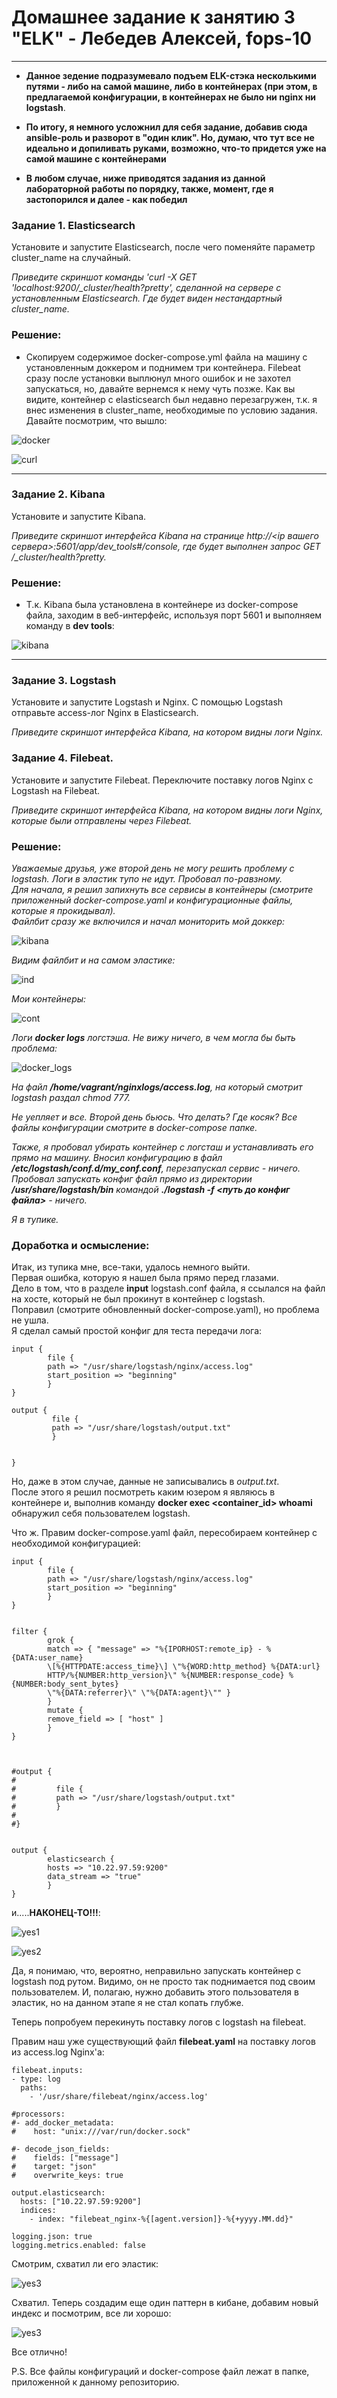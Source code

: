 # Домашнее задание к занятию 3 "ELK" - Лебедев Алексей, fops-10



---  


- **Данное зедение подразумевало подъем ELK-стэка несколькими путями - либо на самой машине, либо в контейнерах (при этом, в предлагаемой конфигурации, в контейнерах не было ни nginx ни logstash**.

- **По итогу, я немного усложнил для себя задание, добавив сюда ansible-роль и разворот в "один клик". Но, думаю, что тут все не идеально и допиливать руками, возможно, что-то придется уже на самой машине с контейнерами**

- **В любом случае, ниже приводятся задания из данной лабораторной работы по порядку, также, момент, где я застопорился и далее - как победил**


### Задание 1. Elasticsearch  
Установите и запустите Elasticsearch, после чего поменяйте параметр cluster_name на случайный.  


*Приведите скриншот команды 'curl -X GET 'localhost:9200/_cluster/health?pretty', сделанной на сервере с установленным Elasticsearch. Где будет виден нестандартный cluster_name.*  


### Решение:  

- Скопируем содержимое docker-compose.yml файла на машину с установленным доккером и поднимем три контейнера.
Filebeat сразу после установки выплюнул много ошибок и не захотел запускаться, но, давайте вернемся к нему чуть позже.
Как вы видите, контейнер с elasticsearch был недавно перезагружен, т.к. я внес изменения в cluster_name, необходимые по условию задания.
Давайте посмотрим, что вышло:

![docker](img/1.JPG)   

![curl](img/2.JPG)   

---  


### Задание 2. Kibana  

Установите и запустите Kibana.  


*Приведите скриншот интерфейса Kibana на странице http://<ip вашего сервера>:5601/app/dev_tools#/console, где будет выполнен запрос GET /_cluster/health?pretty.*  

### Решение:   

- Т.к. Kibana была установлена в контейнере из docker-compose файла, заходим в веб-интерфейс, используя порт 5601 и выполняем команду в **dev tools**:

![kibana](img/3.JPG)    


---  

### Задание 3. Logstash  

Установите и запустите Logstash и Nginx. С помощью Logstash отправьте access-лог Nginx в Elasticsearch.  


*Приведите скриншот интерфейса Kibana, на котором видны логи Nginx.*    

### Задание 4. Filebeat.  

Установите и запустите Filebeat. Переключите поставку логов Nginx с Logstash на Filebeat.  


*Приведите скриншот интерфейса Kibana, на котором видны логи Nginx, которые были отправлены через Filebeat.*

### Решение:     

*Уважаемые друзья, уже второй день не могу решить проблему с logstash. Логи в эластик тупо не идут. Пробовал по-равзному.  
Для начала, я решил запихнуть все сервисы в контейнеры (смотрите приложенный docker-compose.yaml и конфигурационные файлы, которые я прокидывал).  
Файлбит сразу же включился и начал мониторить мой доккер:*    

![kibana](img/filebeat_kibana.JPG)    

*Видим файлбит и на самом эластике:*    

![ind](img/indicies.JPG)  

*Мои контейнеры:*  

![cont](img/my_cont.JPG)   

*Логи **docker logs** логстэша. Не вижу ничего, в чем могла бы быть проблема:*  

![docker_logs](img/last_logs.JPG)   

*На файл **/home/vagrant/nginxlogs/access.log**, на который смотрит logstash раздал chmod 777.*  

*Не уепляет и все. Второй день бьюсь. Что делать? Где косяк? Все файлы конфигурации смотрите в docker-compose папке.*    

*Также, я пробовал убирать контейнер с логсташ и устанавливать его прямо на машину. Вносил конфигурацию в файл **/etc/logstash/conf.d/my_conf.conf**, перезапускал сервис - ничего.  
Пробовал запускать конфиг файл прямо из директории **/usr/share/logstash/bin** командой **./logstash -f <путь до конфиг файла>** - ничего.*  

*Я в тупике.*  

### Доработка и осмысление:  

Итак, из тупика мне, все-таки, удалось немного выйти.  
Первая ошибка, которую я нашел была прямо перед глазами.  
Дело в том, что в разделе  **input** logstash.conf файла, я ссылался на файл на хосте, который не был прокинут в контейнер с logstash.  
Поправил (смотрите обновленный docker-compose.yaml), но проблема не ушла.  
Я сделал самый простой конфиг для теста передачи лога:  
```  
input {
        file {
        path => "/usr/share/logstash/nginx/access.log"
        start_position => "beginning"
        }
}

output {
         file {
         path => "/usr/share/logstash/output.txt"
         }


}
```  
Но, даже в этом случае, данные не записывались в *output.txt*.  
После этого я решил посмотреть каким юзером я являюсь в контейнере и, выполнив команду **docker exec <container_id> whoami** обнаружил себя пользователем logstash.  

Что ж. Правим docker-compose.yaml файл, пересобираем контейнер с необходимой конфигурацией:  
```
input {
        file {
        path => "/usr/share/logstash/nginx/access.log"
        start_position => "beginning"
        }
}


filter {
        grok {
        match => { "message" => "%{IPORHOST:remote_ip} - %{DATA:user_name}
        \[%{HTTPDATE:access_time}\] \"%{WORD:http_method} %{DATA:url}
        HTTP/%{NUMBER:http_version}\" %{NUMBER:response_code} %{NUMBER:body_sent_bytes}
        \"%{DATA:referrer}\" \"%{DATA:agent}\"" }
        }
        mutate {
        remove_field => [ "host" ]
        }
}



#output {
#
#         file {
#         path => "/usr/share/logstash/output.txt"
#         }
#
#}


output {
        elasticsearch {
        hosts => "10.22.97.59:9200"
        data_stream => "true"
        }
}
```  
и.....**НАКОНЕЦ-ТО!!!**:    


![yes1](img/yes1.JPG)  

![yes2](img/yes2.JPG)  

Да, я понимаю, что, вероятно, неправильно запускать контейнер с logstash под рутом. Видимо, он не просто так поднимается под своим пользователем. И, полагаю, нужно добавить этого пользователя в эластик, но на данном этапе я не стал копать глубже.


Теперь попробуем перекинуть поставку логов с logstash на filebeat.    

Правим наш уже существующий файл **filebeat.yaml** на поставку логов из access.log Nginx'а:  

```
filebeat.inputs:
- type: log
  paths:
    - '/usr/share/filebeat/nginx/access.log'

#processors:
#- add_docker_metadata:
#    host: "unix:///var/run/docker.sock"

#- decode_json_fields:
#    fields: ["message"]
#    target: "json"
#    overwrite_keys: true

output.elasticsearch:
  hosts: ["10.22.97.59:9200"]
  indices:
    - index: "filebeat_nginx-%{[agent.version]}-%{+yyyy.MM.dd}"

logging.json: true
logging.metrics.enabled: false

```  

Смотрим, схватил ли его эластик:  

![yes3](img/fbng.JPG)  

Схватил. Теперь создадим еще один паттерн в кибане, добавим новый индекс и посмотрим, все ли хорошо:  

![yes3](img/fbkb.JPG)  

Все отлично!  

P.S. Все файлы конфигураций и docker-compose файл лежат в папке, приложенной к данному репозиторию.





